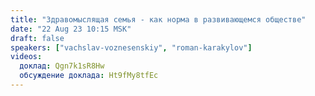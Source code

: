 ```yaml
---
title: "Здравомыслящая семья - как норма в развивающемся обществе"
date: "22 Aug 23 10:15 MSK"
draft: false
speakers: ["vachslav-voznesenskiy", "roman-karakylov"]
videos:
  доклад: Qgn7k1sR8Hw
  обсуждение доклада: Ht9fMy8tfEc
---
```

